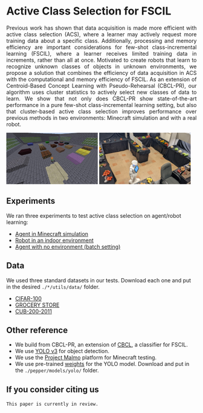# Active Class Selection for FSCIL
<p align="justify">Previous work has shown that data acquisition is made more efficient with active class selection (ACS), where a learner may actively request more training data about a specific class. Additionally, processing and memory efficiency are important considerations for few-shot class-incremental learning (FSCIL), where a learner receives limited training data in increments, rather than all at once. Motivated to create robots that learn to recognize unknown classes of objects in unknown environments, we propose a solution that combines the efficiency of data acquisition in ACS with the computational and memory efficiency of FSCIL. As an extension of Centroid-Based Concept Learning with Pseudo-Rehearsal (CBCL-PR), our algorithm uses cluster statistics to actively select new classes of data to learn. We show that not only does CBCL-PR show state-of-the-art performance in a pure few-shot class-incremental learning setting, but also that cluster-based active class selection improves performance over previous methods in two environments: Minecraft simulation and with a real robot.</p>

<img src="https://github.com/chrismcclurg/FSCIL-ACS/blob/main/img/malmo_iso.jpg" width=48% height=48%> <img src="https://github.com/chrismcclurg/FSCIL-ACS/blob/main/img/pepper_iso.jpg" width=48% height=48%>


## Experiments
We ran three experiments to test active class selection on agent/robot learning:
+ [Agent in Minecraft simulation](https://github.com/chrismcclurg/FSCIL-ACS/tree/main/minecraft)
+ [Robot in an indoor environment](https://github.com/chrismcclurg/FSCIL-ACS/tree/main/pepper)
+ [Agent with no environment (batch setting)](https://github.com/chrismcclurg/FSCIL-ACS/tree/main/batch)

## Data 
We used three standard datasets in our tests. Download each one and put in the desired `./*/utils/data/` folder.
+ [CIFAR-100](https://www.cs.toronto.edu/~kriz/cifar.html)
+ [GROCERY STORE](https://github.com/marcusklasson/GroceryStoreDataset)
+ [CUB-200-2011](http://www.vision.caltech.edu/datasets/cub_200_2011/)


## Other reference
+ We build from CBCL-PR, an extension of [CBCL](https://github.com/aliayub7/CBCL), a classifier for FSCIL.
+ We use [YOLO v3](https://github.com/arunponnusamy/object-detection-opencv) for object detection.
+ We use the [Project Malmo](https://github.com/microsoft/malmo) platform for Minecraft testing.
+ We use pre-trained [weights](https://pjreddie.com/media/files/yolov3.weights) for the YOLO model. Download and put in the `./pepper/models/yolo/` folder.

## If you consider citing us
```
This paper is currently in review. 
```






